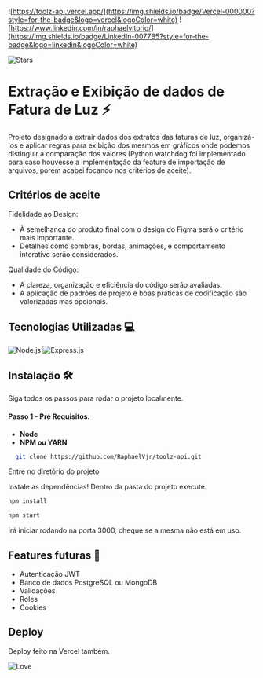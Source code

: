 ![https://toolz-api.vercel.app/](https://img.shields.io/badge/Vercel-000000?style=for-the-badge&logo=vercel&logoColor=white)
![https://www.linkedin.com/in/raphaelvitorio/](https://img.shields.io/badge/LinkedIn-0077B5?style=for-the-badge&logo=linkedin&logoColor=white)

![Stars](https://img.shields.io/github/stars/{username}/{repo-name}.svg)

# Extração e Exibição de dados de Fatura de Luz :zap:

Projeto designado a extrair dados dos extratos das faturas de luz, organizá-los e aplicar regras para exibição dos mesmos em gráficos onde podemos distinguir a comparação dos valores (Python watchdog foi implementado para caso houvesse a implementação da feature de importação de arquivos, porém acabei focando nos critérios de aceite).

## Critérios de aceite

Fidelidade ao Design:
   - À semelhança do produto final com o design do Figma será o critério mais importante.
   - Detalhes como sombras, bordas, animações, e comportamento interativo serão considerados.

Qualidade do Código:
   - A clareza, organização e eficiência do código serão avaliadas.
   - A aplicação de padrões de projeto e boas práticas de codificação são valorizadas mas opcionais.





## Tecnologias Utilizadas 💻
![Node.js](https://img.shields.io/badge/Node.js-43853D?style=for-the-badge&logo=node.js&logoColor=white)
![Express.js](https://img.shields.io/badge/Express.js-404D59?style=for-the-badge)

## Instalação :hammer_and_wrench:
Siga todos os passos para rodar o projeto localmente.

#### Passo 1 - Pré Requisitos:

- **Node**
- **NPM ou YARN**

```bash
  git clone https://github.com/RaphaelVjr/toolz-api.git
```

Entre no diretório do projeto

Instale as dependências! Dentro da pasta do projeto execute: 
```sh
npm install
```

```sh
npm start
```
Irá iniciar rodando na porta 3000, cheque se a mesma não está em uso.


## Features futuras :rocket:

- Autenticação JWT
- Banco de dados PostgreSQL ou MongoDB
- Validações
- Roles
- Cookies

## Deploy

Deploy feito na Vercel também.


![Love](http://ForTheBadge.com/images/badges/built-with-love.svg)
